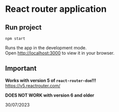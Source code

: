 # React router application

## Run project

`npm start`

Runs the app in the development mode.\
Open [http://localhost:3000](http://localhost:3000) to view it in your browser.

## Important
**Works with version 5 of `react-router-dom`!!!**\
https://v5.reactrouter.com/

**DOES NOT WORK with version 6 and older**

30/07/2023